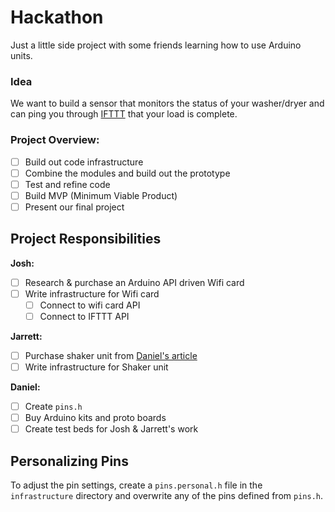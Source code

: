 # Hackathon
Just a little side project with some friends learning how to use Arduino units.

### Idea
We want to build a sensor that monitors the status of your washer/dryer and can ping you through [IFTTT](http://ifttt.com) that your load is complete.

### Project Overview:
- [ ] Build out code infrastructure
- [ ] Combine the modules and build out the prototype
- [ ] Test and refine code
- [ ] Build MVP (Minimum Viable Product)
- [ ] Present our final project

## Project Responsibilities

__Josh:__
- [ ] Research & purchase an Arduino API driven Wifi card
- [ ] Write infrastructure for Wifi card
  + [ ] Connect to wifi card API
  + [ ] Connect to IFTTT API

__Jarrett:__
- [ ] Purchase shaker unit from [Daniel's article](http://m.instructables.com/id/How-to-use-a-vibration-sensor-shake-switch-Arduino)
- [ ] Write infrastructure for Shaker unit

__Daniel:__
- [ ] Create `pins.h`
- [ ] Buy Arduino kits and proto boards
- [ ] Create test beds for Josh & Jarrett's work

## Personalizing Pins

To adjust the pin settings, create a `pins.personal.h` file in the `infrastructure` directory and overwrite any of the pins defined from `pins.h`.
